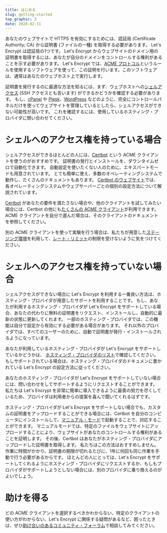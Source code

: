 ```yaml
---
title: はじめる
slug: getting-started
top_graphic: 3
date: 2020-02-11
---
```


あなたのウェブサイトで HTTPS を有効にするためには、認証局 (Certificate Authority; CA) から証明書 (ファイルの一種) を取得する必要があります。 Let's Encrypt は認証局の1つです。 Let's Encrypt からウェブサイトのドメイン用の証明書を取得するには、あなたが自分のドメインをコントロールする権利があることを示す必要があります。 Let's Encrypt では、[ACME プロトコル](https://tools.ietf.org/html/rfc8555)というルールを使用するソフトウェアを使って、この証明を行います。このソフトウェアは、通常はあなたのウェブホスト上で実行します。

証明書を発行するのに最適な方法を知るには、まず、ウェブホストへの[シェルアクセス](https://ja.wikipedia.org/wiki/シェルアカウント) (SSH アクセスとも言います) ができるかどうかを確認する必要があります。 もし、[cPanel](https://cpanel.net/) や [Plesk](https://www.plesk.com/)、[WordPress](https://wordpress.org/) などのように、完全にコントロールパネルだけを使ってウェブサイトを管理しているとしたら、シェルアクセスができない可能性が高いです。 これを確認するには、使用しているホスティング・プロバイダに問い合わせてください。

# シェルへのアクセス権を持っている場合

シェルアクセスができるほとんどの人には、[Certbot][] という ACME クライアントを使うのがおすすめです。 証明書の発行とインストールを、ダウンタイムゼロで自動化できます。 自動設定を使いたくない人のために、エキスパートモードも用意されています。 とても簡単に使え、多数のオペレーティングシステムで動作し、たくさんのドキュメントもあります。 [Certbot のウェブサイト][Certbot]では、各オペレーティングシステムやウェブサーバーごとの個別の設定方法について解説されています。

[Certbot][] があなたの要件を満たさない場合や、他のクライアントを試してみたい場合には、Certbot の他にも[たくさんの ACME クライアント](/docs/client-options)が利用できます。  ACME クライアントを自分で選んだ場合は、そのクライアントのドキュメントを参照してください。

別の ACME クライアントを使って実験を行う場合は、私たちが用意した[ステージング環境](/docs/staging-environment)を利用して、[レート・リミット](/docs/rate-limits)の制限を受けないように気をつけてください。

# シェルへのアクセス権を持っていない場合

シェルアクセスができない場合に Let's Encrypt を利用する一番良い方法は、ホスティング・プロバイダが用意したサポートを利用することです。 もし、あなたが利用するホスティング・プロバイダが Let's Encrypt をサポートしている場合、あなたの代わりに無料の証明書をリクエスト、インストールし、自動的に最新の状態に更新してくれます。 一部のホスティング・プロバイダでは、この機能は自分で設定から有効にする必要がある場合があります。 それ以外のプロバイダでは、すべてのユーザーのために、自動で証明書が発行・インストールされるようになっています。

あなたが利用しているホスティング・プロバイダが Let's Encrypt をサポートしているかどうかは、 [ホスティング・プロバイダのリスト](https://community.letsencrypt.org/t/web-hosting-who-support-lets-encrypt/6920)で確認してください。 もしサポートされている場合は、ホスティング・プロバイダのドキュメンに書かれている Let's Encrypt の設定方法に従ってください。

あなたのホスティング・プロバイダが Let's Encrypt をサポートしていない場合には、問い合わせをしてサポートするようにリクエストすることができます。 私たちは Let's Encrypt を非常に簡単に導入できるように最善の努力を尽くしているため、プロバイダは利用者からの提案を喜んで聞いてくれるはずです。

ホスティング・プロバイダが Let's Encrypt をサポートしない場合でも、カスタムの証明書をアップロードすることができる場合には、Certbot を自分のコンピュータにインストールして、[マニュアル・モード](https://certbot.eff.org/docs/using.html#manual)で起動することで、対応することができます。 マニュアルモードでは、特定のファイルをウェブサイトにアップロードすることにより、ウェブサイトがあなたのコントロールする権利があることを証明します。 その後、Certbot はあなたがホスティング・プロバイダにアップロードした証明書を取得します。 私たちはこの方法はおすすめしません。作業に時間がかかり、証明書の期限が切れるたびに、1年に何回も同じ作業を手動で行う必要があるからです。 ほとんどの人にとっては、Let's Encrypt をサポートしてくれるようにホスティング・プロバイダにリクエストするか、もしもプロバイダがサポートしようとしない場合には、別のプロバイダに乗り換えるのがよいでしょう。

# 助けを得る

どの ACME クライアントを選択するべきかわからない、特定のクライアントの使い方がわからない、Let's Encrypt に関係する疑問があるなど、困ったときは、ぜひ[助け合いのあるコミュニティ・フォーラム](https://community.letsencrypt.org/)で相談してみてください。

[Certbot]: https://certbot.eff.org/ "Certbot"

[Certbot]: https://certbot.eff.org/ "Certbot"
